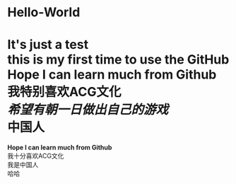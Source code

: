 # Hello-World
It's just a test  
this is my first time to use the GitHub  
**Hope I can learn much from Github**  
我特别喜欢ACG文化  
***希望有朝一日做出自己的游戏***   
中国人   
=======
**Hope I can learn much from Github**   
我十分喜欢ACG文化  
我是中国人   
哈哈
